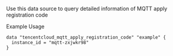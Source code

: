Use this data source to query detailed information of MQTT apply registration code

Example Usage

```hcl
data "tencentcloud_mqtt_apply_registration_code" "example" {
  instance_id = "mqtt-zxjwkr98"
}
```
